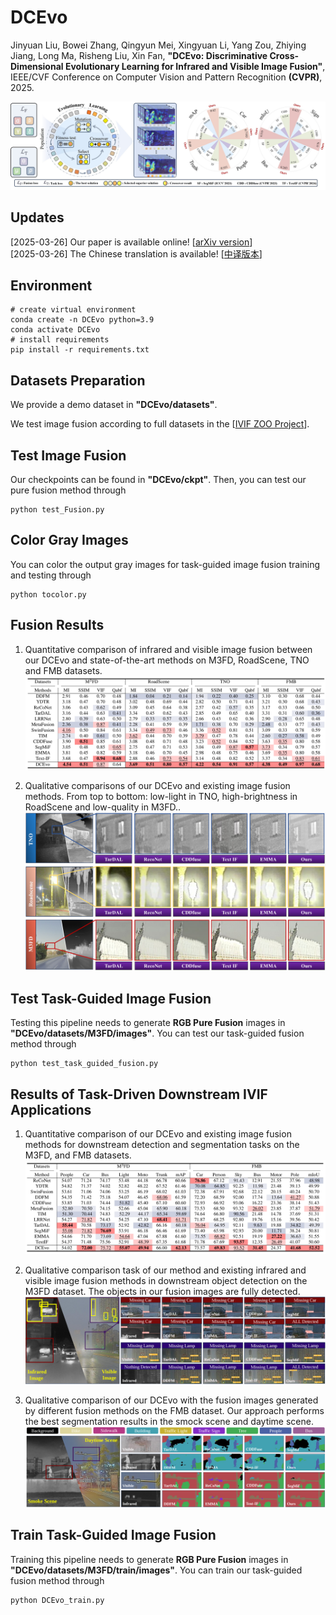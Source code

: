 # DCEvo

Jinyuan Liu, Bowei Zhang, Qingyun Mei, Xingyuan Li, Yang Zou, Zhiying Jiang, Long Ma, Risheng Liu, Xin Fan, **"DCEvo: Discriminative Cross-Dimensional Evolutionary Learning for Infrared and Visible Image Fusion"**,
IEEE/CVF Conference on Computer Vision and Pattern Recognition **(CVPR)**, 2025.

![Abstract](Figure/first_figure.jpg)


## Updates
[2025-03-26] Our paper is available online! [[arXiv version](https://arxiv.org/abs/2503.17673)]  
[2025-03-26] The Chinese translation is available! [[中译版本](./pdf/CN_paper.pdf)]   


## Environment
```
# create virtual environment
conda create -n DCEvo python=3.9
conda activate DCEvo
# install requirements
pip install -r requirements.txt
```


## Datasets Preparation
We provide a demo dataset in **"DCEvo/datasets"**.

We test image fusion according to full datasets in the [[IVIF ZOO Project](https://github.com/RollingPlain/IVIF_ZOO/)].  


## Test Image Fusion  
Our checkpoints can be found in **"DCEvo/ckpt"**. Then, you can test our pure fusion method through
```
python test_Fusion.py
```


## Color Gray Images  
You can color the output gray images for task-guided image fusion training and testing through
```
python tocolor.py
```


## Fusion Results
1. Quantitative comparison of infrared and visible image fusion between our DCEvo and state-of-the-art methods on M3FD, RoadScene, TNO and FMB datasets.
![Abstract](Figure/Quantitative_Fusion.png)

2. Qualitative comparisons of our DCEvo and existing image fusion methods. From top to bottom: low-light in TNO, high-brightness in RoadScene and low-quality in M3FD..
![Abstract](Figure/fusionresult.png)


## Test Task-Guided Image Fusion  
Testing this pipeline needs to generate **RGB Pure Fusion** images in **"DCEvo/datasets/M3FD/images"**.
You can test our task-guided fusion method through
```
python test_task_guided_fusion.py
```


## Results of Task-Driven Downstream IVIF Applications
1. Quantitative comparison of our DCEvo and existing image fusion methods for downstream detection and segmentation tasks on the M3FD, and FMB datasets.
![Abstract](Figure/Quantitative_Task.png)

2. Qualitative comparison task of our method and existing infrared and visible image fusion methods in downstream object detection on the M3FD dataset. The objects in our fusion images are fully detected.
![Abstract](Figure/Detect.png)

3. Qualitative comparison of our DCEvo with the fusion images generated by different fusion methods on the FMB dataset. Our approach performs the best segmentation results in the smock scene and daytime scene.
![Abstract](Figure/Segment2.png)


## Train Task-Guided Image Fusion  
Training this pipeline needs to generate **RGB Pure Fusion** images in **"DCEvo/datasets/M3FD/train/images"**.
You can train our task-guided fusion method through
```
python DCEvo_train.py
```
